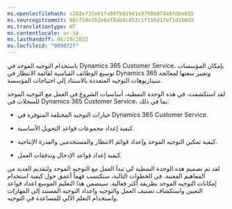 ```yaml
---
ms.openlocfilehash: c202e733e61fa98fb81941e9760b07da97dbe895
ms.sourcegitcommit: 68cf5de1b2e6af8ab4c453c1f156d17ef1d1b6d3
ms.translationtype: HT
ms.contentlocale: ar-SA
ms.lasthandoff: 06/29/2022
ms.locfileid: "9090727"
---
```

باستخدام التوجيه الموحد في Dynamics 365 Customer Service، بإمكان المؤسسات توسيع الوظائف القياسية لقائمة الانتظار في Dynamics 365 وتغيير سعتها لمعالجة سيناريوهات التوجيه المتعددة بالاستناد إلى احتياجات المؤسسة.

لقد استكشفت، في هذه الوحدة النمطية، أساسيات الشروع في العمل مع التوجيه الموحد للسجلات في Dynamics 365 Customer Service، بما في ذلك:

-   خيارات التوجيه المختلفة المتوفرة في Dynamics 365 Customer Service.

-   كيفية إعداد مجموعات قواعد التحويل الأساسية.

-   كيفية تمكين التوجيه الموحد وإعداد قوائم الانتظار والمستخدمين والقدرة الإنتاجية.

-   كيفية إعداد قواعد الإدخال وتدفقات العمل.

لقد تم تصميم هذه الوحدة النمطية كي تبدأ العمل مع التوجيه الموحد ولتقديم العديد من المفاهيم المعنية. في الخطوات التالية، ستكتسب فهماً أعمق حول كيفية استخدام إمكانات التوجيه الموحد بطريقة أكثر فعالية. سيتضمن هذا التعليم الموسع اعداد قواعد التعيين واستكشاف تصنيف العمل والتوجيه واعداد التوجيه المستند إلى المهارات واستخدام التعلم الآلي للمساعدة في التوجيه.
